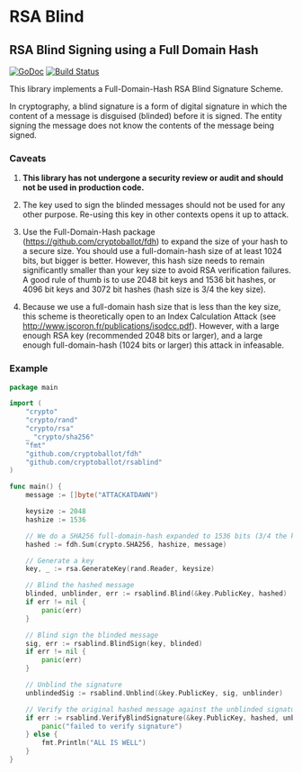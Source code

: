 # RSA Blind

## RSA Blind Signing using a Full Domain Hash

[![GoDoc](https://godoc.org/github.com/cryptoballot/rsablind?status.svg)](https://godoc.org/github.com/cryptoballot/rsablind)  [![Build Status](https://travis-ci.org/cryptoballot/rsablind.svg?branch=master)](https://travis-ci.org/cryptoballot/rsablind)

This library implements a Full-Domain-Hash RSA Blind Signature Scheme. 

In cryptography, a blind signature is a form of digital signature in which the content of a message is disguised (blinded) before it is signed. The entity signing the message does not know the contents of the message being signed. 

### Caveats

1. **This library has not undergone a security review or audit and should not be used in production code.**

2. The key used to sign the blinded messages should not be used for any other purpose. Re-using this key in other contexts opens it up to attack. 

3. Use the Full-Domain-Hash package (https://github.com/cryptoballot/fdh) to expand the size of your hash to a secure size. You should use a full-domain-hash size of at least 1024 bits, but bigger is better. However, this hash size needs to remain significantly smaller than your key size to avoid RSA verification failures. A good rule of thumb is to use 2048 bit keys and 1536 bit hashes, or 4096 bit keys and 3072 bit hashes (hash size is 3/4 the key size). 

4. Because we use a full-domain hash size that is less than the key size, this scheme is theoretically open to an Index Calculation Attack (see http://www.jscoron.fr/publications/isodcc.pdf). However, with a large enough RSA key (recommended 2048 bits or larger), and a large enough full-domain-hash (1024 bits or larger) this attack in infeasable. 

### Example
```go
package main

import (
	"crypto"
	"crypto/rand"
	"crypto/rsa"
	_ "crypto/sha256"
	"fmt"
	"github.com/cryptoballot/fdh"
	"github.com/cryptoballot/rsablind"
)

func main() {
	message := []byte("ATTACKATDAWN")

	keysize := 2048
	hashize := 1536

	// We do a SHA256 full-domain-hash expanded to 1536 bits (3/4 the key size)
	hashed := fdh.Sum(crypto.SHA256, hashize, message)

	// Generate a key
	key, _ := rsa.GenerateKey(rand.Reader, keysize)

	// Blind the hashed message
	blinded, unblinder, err := rsablind.Blind(&key.PublicKey, hashed)
	if err != nil {
		panic(err)
	}

	// Blind sign the blinded message
	sig, err := rsablind.BlindSign(key, blinded)
	if err != nil {
		panic(err)
	}

	// Unblind the signature
	unblindedSig := rsablind.Unblind(&key.PublicKey, sig, unblinder)

	// Verify the original hashed message against the unblinded signature
	if err := rsablind.VerifyBlindSignature(&key.PublicKey, hashed, unblindedSig); err != nil {
		panic("failed to verify signature")
	} else {
		fmt.Println("ALL IS WELL")
	}
}


```
